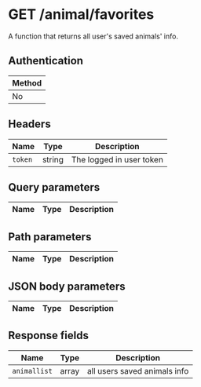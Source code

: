# GET /animal/favorites
A function that returns all user's saved animals' info.

## Authentication
|Method|
|-|
|No|

## Headers
|Name|Type|Description|
|-|-|-|
|`token`|string|The logged in user token|

## Query parameters

|Name|Type|Description|
|-|-|-|

## Path parameters

|Name|Type|Description|
|-|-|-|

## JSON body parameters

|Name|Type|Description|
|-|-|-|

## Response fields

|Name|Type|Description|
|-|-|-|
|`animallist`|array|all users saved animals info|

